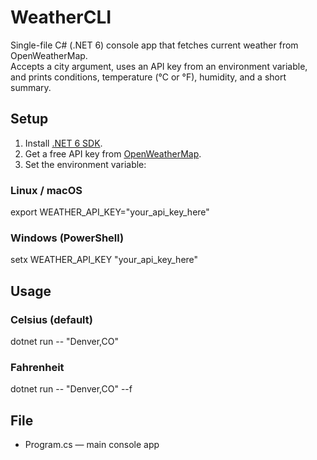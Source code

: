 # WeatherCLI

Single-file C# (.NET 6) console app that fetches current weather from OpenWeatherMap.  
Accepts a city argument, uses an API key from an environment variable, and prints conditions, temperature (°C or °F), humidity, and a short summary.

## Setup

1. Install [.NET 6 SDK](https://dotnet.microsoft.com/download).
2. Get a free API key from [OpenWeatherMap](https://openweathermap.org/api).
3. Set the environment variable:

### Linux / macOS
export WEATHER_API_KEY="your_api_key_here"

### Windows (PowerShell)
setx WEATHER_API_KEY "your_api_key_here"

## Usage

### Celsius (default)
dotnet run -- "Denver,CO"

### Fahrenheit
dotnet run -- "Denver,CO" --f

## File

- Program.cs — main console app
